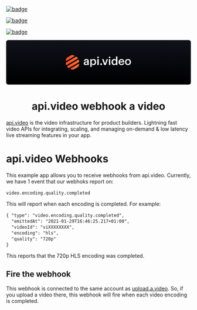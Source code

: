 [![badge](https://img.shields.io/twitter/follow/api_video?style=social)](https://twitter.com/intent/follow?screen_name=api_video)

[![badge](https://img.shields.io/github/stars/apivideo/webhookavideo?style=social)](https://github.com/apivideo/webhookavideo)

[![badge](https://img.shields.io/discourse/topics?server=https%3A%2F%2Fcommunity.api.video)](https://community.api.video)

![](https://github.com/apivideo/API_OAS_file/blob/master/apivideo_banner.png)

<h1 align="center">api.video webhook a video</h1>

[api.video](https://api.video) is the video infrastructure for product builders. Lightning fast video APIs for integrating, scaling, and managing on-demand & low latency live streaming features in your app.

# api.video Webhooks
This example app allows you to receive webhooks from api.video.  Currently, we have 1 event that our webhoks report on:
```
video.encoding.quality.completed

```

This will report when each encoding is completed. For example:

```
{ "type": "video.encoding.quality.completed", 
  "emittedAt": "2021-01-29T16:46:25.217+01:00", 
  "videoId": "viXXXXXXXX", 
  "encoding": "hls", 
  "quality": "720p"
}
```

This reports that the 720p HLS encoding was completed.

## Fire the webhook

This webhook is connected to the same account as [upload.a.video](https://upload.a.video).  So, if you upload a video there, this webhook will fire when each video encoding is completed.
